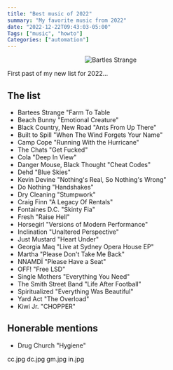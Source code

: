 ```yaml
---
title: "Best music of 2022"
summary: "My favorite music from 2022"
date: "2022-12-22T09:43:03-05:00"
Tags: ["music", "howto"]
Categories: ["automation"] 
---
```

<p align="center">
  <img src="/2022/best/bs.jpg" alt="Bartles Strange">
  &nbsp;&nbsp;
  <img src="/2022/best/cc.jpg" alt="">
  &nbsp;&nbsp;
  <img src="/2022/best/gm.jpg" alt="">
</p>

First past of my new list for 2022...

## The list

* Bartees Strange "Farm To Table
* Beach Bunny "Emotional Creature"
* Black Country, New Road "Ants From Up There"
* Built to Spill "When The Wind Forgets Your Name"
* Camp Cope "Running With the Hurricane"
* The Chats "Get Fucked"
* Cola "Deep In View"
* Danger Mouse, Black Thought "Cheat Codes"
* Dehd "Blue Skies"
* Kevin Devine "Nothing's Real, So Nothing's Wrong"
* Do Nothing "Handshakes"
* Dry Cleaning "Stumpwork"
* Craig Finn "A Legacy Of Rentals"
* Fontaines D.C. "Skinty Fia"
* Fresh "Raise Hell"
* Horsegirl "Versions of Modern Performance"
* Inclination "Unaltered Perspective"
* Just Mustard "Heart Under"
* Georgia Maq "Live at Sydney Opera House EP"
* Martha "Please Don't Take Me Back"
* NNAMDÏ "Please Have a Seat"
* OFF! "Free LSD"
* Single Mothers "Everything You Need"
* The Smith Street Band "Life After Football"
* Spiritualized "Everything Was Beautiful"
* Yard Act "The Overload"
* Kiwi Jr. "CHOPPER"

## Honerable mentions

* Drug Church "Hygiene"

cc.jpg
dc.jpg
gm.jpg
in.jpg
